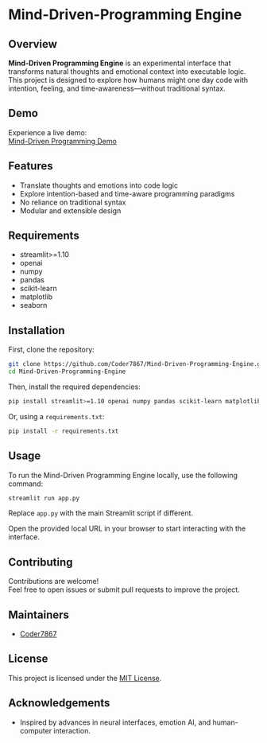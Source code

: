 # Mind-Driven-Programming Engine

## Overview

**Mind-Driven Programming Engine** is an experimental interface that transforms natural thoughts and emotional context into executable logic. This project is designed to explore how humans might one day code with intention, feeling, and time-awareness—without traditional syntax.

## Demo

Experience a live demo:  
[Mind-Driven Programming Demo](https://mind-driven-programming-alhbnhamn7akavjnjzehwu.streamlit.app/)

## Features

- Translate thoughts and emotions into code logic
- Explore intention-based and time-aware programming paradigms
- No reliance on traditional syntax
- Modular and extensible design

## Requirements

- streamlit>=1.10
- openai
- numpy
- pandas
- scikit-learn
- matplotlib
- seaborn

## Installation

First, clone the repository:
```bash
git clone https://github.com/Coder7867/Mind-Driven-Programming-Engine.git
cd Mind-Driven-Programming-Engine
```

Then, install the required dependencies:
```bash
pip install streamlit>=1.10 openai numpy pandas scikit-learn matplotlib seaborn
```

Or, using a `requirements.txt`:
```bash
pip install -r requirements.txt
```

## Usage

To run the Mind-Driven Programming Engine locally, use the following command:
```bash
streamlit run app.py
```
Replace `app.py` with the main Streamlit script if different.

Open the provided local URL in your browser to start interacting with the interface.

## Contributing

Contributions are welcome!  
Feel free to open issues or submit pull requests to improve the project.

## Maintainers

- [Coder7867](https://github.com/Coder7867)

## License

This project is licensed under the [MIT License](LICENSE).

## Acknowledgements

- Inspired by advances in neural interfaces, emotion AI, and human-computer interaction.
